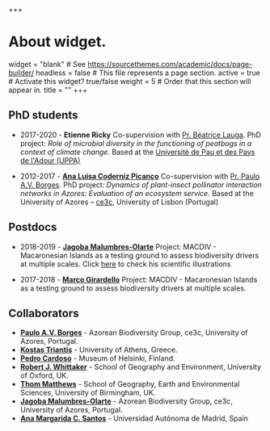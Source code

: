 +++
# About widget.
widget = "blank"  # See https://sourcethemes.com/academic/docs/page-builder/
headless = false  # This file represents a page section.
active = true  # Activate this widget? true/false
weight = 5  # Order that this section will appear in.
title = ""
+++


## PhD students

* 2017-2020 - **Etienne Ricky** Co-supervision with [Pr. Béatrice Lauga](https://iprem.univ-pau.fr/fr/_plugins/mypage/mypage/content/lauga.html). PhD project: _Role of microbial diversity in the functioning of peatbogs in a context of climate change_. Based at the [Université  de Pau et des Pays de l'Adour (UPPA)](https://www.univ-pau.fr/)  

* 2012-2017 - [**Ana Luisa Coderniz Picanço**](https://ce3c.ciencias.ulisboa.pt/member/analuisapicanco) Co-supervision with [Pr. Paulo A.V. Borges](https://ce3c.ciencias.ulisboa.pt/team/IBBC). PhD project: _Dynamics of plant-insect pollinator interaction networks in Azores: Evaluation of an ecosystem service_. Based at the University of Azores – [ce3c]("https://ce3c.ciencias.ulisboa.pt/index.php"), University of Lisbon (Portugal)

## Postdocs

* 2018-2019 - [**Jagoba Malumbres-Olarte**](https://ce3c.ciencias.ulisboa.pt//member/jagoba) Project: MACDIV - Macaronesian Islands as a testing ground to assess biodiversity drivers at multiple scales. Click [here](https://www.behance.net/jmalumbresolarte) to check his scientific illustrations 

* 2017-2018 - [**Marco Girardello**](https://scholar.google.com/citations?user=yFZMqqkAAAAJ&hl=en) Project: MACDIV - Macaronesian Islands as a testing ground to assess biodiversity drivers at multiple scales. 

## Collaborators

* [**Paulo A.V. Borges**](https://ce3c.ciencias.ulisboa.pt/member/paulo-a-v-borges) - Azorean Biodiversity Group, ce3c, University of Azores, Portugal.
* [**Kostas Triantis**](https://kostastriantis.wordpress.com) - University of Athens, Greece.
* [**Pedro Cardoso**](http://biodiversityresearch.org) - Museum of Helsinki, Finland.
* [**Robert J. Whittaker**](https://www.geog.ox.ac.uk/staff/rwhittaker.html) - School of Geography and Environment, University of Oxford, UK.
* [**Thom Matthews**](https://www.birmingham.ac.uk/staff/profiles/gees/matthews-tom.aspx) - School of Geography, Earth and Environmental Sciences, University of Birmingham, UK.
* [**Jagoba Malumbres-Olarte**](https://ce3c.ciencias.ulisboa.pt//member/jagoba) - Azorean Biodiversity Group, ce3c, University of Azores, Portugal.
* [**Ana Margarida C. Santos**](https://guidasanto1.wixsite.com/guida) -  Universidad Autónoma de Madrid, Spain







